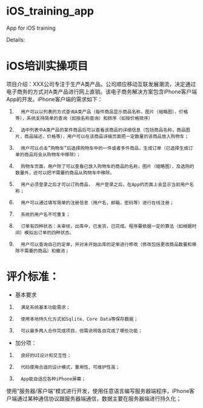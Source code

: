 # iOS_training_app
App for iOS training

Details:

# iOS培训实操项目

项目介绍：XXX公司专注于生产A类产品。公司顺应移动互联发展潮流，决定通过电子商务的方式对A类产品进行网上直销。该电子商务解决方案包含iPhone客户端App的开发。iPhone客户端的需求如下：

1.       用户可以以列表的方式查询A类产品（每件商品显示商品名称，图片（缩略图），价格等），系统支持简单的查询（如按名称查询）和排序（如按价格排序）
2.       选中列表中A类产品的某件商品后可以查看该商品的详细信息（包括商品名称，商品图片，商品描述，价格等），用户可以在该商品详细页面把一定数量的该商品放入购物车；
3.       用户可以点击”购物车”后选择购物车中的一件或者多件商品，生成订单（已选择生成订单的商品将会从购物车中移除）；
4.       购物车页面，用户除了可以查看已放入购物车的商品的名称，图片（缩略图），及选购的数量外，还可以把不需要的商品从购物车中移除。
5.       用户必须登录之后才可以订购商品， 用户登录之后，在App的页面上会显示当前用户名称；
6.       用户可以通过填写简单的注册信息（用户名，邮箱，密码等）进行在线注册；
7.       系统的用户名不可重复；
8.       订单有四种状态：未审核，出库中，已发货，已完成。程序要依据一定的算法（如根据时间）模拟出订单的四种状态。
9.       用户可以查询自己的定单，并对未开始出库的定单进行修改（修改包括更改商品数量和移除不需要的商品）和撤消；
 
# 评介标准：

* 基本要求

1.       满足系统基本功能需求；
2.       使用本地持久化方式如Sqlite、Core Data等保存数据；
3.       可以最多两人合作完成项目，但需说明各自完成了哪些功能；
       
* 加分项：

1.       良好的UI设计和交互性；
2.       代码使用合适的设计模式，重用性、可维护性高；
3.       App能自适应各种iPhone屏幕；
使用“服务器/客户端”模式进行开发，使用任意语言编写服务器端程序，iPhone客户端通过某种通信协议跟服务器端通信，数据主要在服务器端进行持久化；
